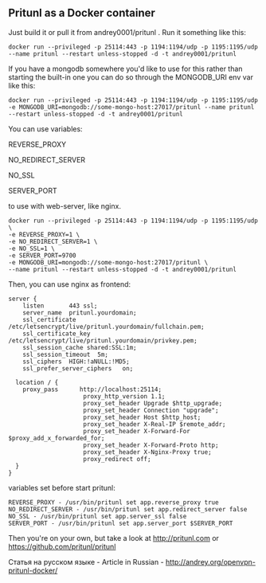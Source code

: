 ## Pritunl as a Docker container


Just build it or pull it from andrey0001/pritunl . Run it something like this:


```
docker run --privileged -p 25114:443 -p 1194:1194/udp -p 1195:1195/udp --name pritunl --restart unless-stopped -d -t andrey0001/pritunl
```

If you have a mongodb somewhere you'd like to use for this rather than starting the built-in one you can
do so through the MONGODB_URI env var like this:

```
docker run --privileged -p 25114:443 -p 1194:1194/udp -p 1195:1195/udp -e MONGODB_URI=mongodb://some-mongo-host:27017/pritunl --name pritunl --restart unless-stopped -d -t andrey0001/pritunl
```

You can use variables:

REVERSE_PROXY

NO_REDIRECT_SERVER

NO_SSL

SERVER_PORT 

to  use with web-server, like nginx.

```
docker run --privileged -p 25114:443 -p 1194:1194/udp -p 1195:1195/udp \
-e REVERSE_PROXY=1 \
-e NO_REDIRECT_SERVER=1 \
-e NO_SSL=1 \
-e SERVER_PORT=9700
-e MONGODB_URI=mongodb://some-mongo-host:27017/pritunl \
--name pritunl --restart unless-stopped -d -t andrey0001/pritunl
```
Then, you can use nginx as frontend:

```
server {
    listen       443 ssl;
    server_name  pritunl.yourdomain;
    ssl_certificate /etc/letsencrypt/live/pritunl.yourdomain/fullchain.pem;
    ssl_certificate_key /etc/letsencrypt/live/pritunl.yourdomain/privkey.pem;
    ssl_session_cache shared:SSL:1m;
    ssl_session_timeout  5m;
    ssl_ciphers  HIGH:!aNULL:!MD5;
    ssl_prefer_server_ciphers   on;

  location / {
    proxy_pass      http://localhost:25114;
                     proxy_http_version 1.1;
                     proxy_set_header Upgrade $http_upgrade;
                     proxy_set_header Connection "upgrade";
                     proxy_set_header Host $http_host;
                     proxy_set_header X-Real-IP $remote_addr;
                     proxy_set_header X-Forward-For $proxy_add_x_forwarded_for;
                     proxy_set_header X-Forward-Proto http;
                     proxy_set_header X-Nginx-Proxy true;
                     proxy_redirect off;
  }
}
```

variables set before start pritunl:
```
REVERSE_PROXY - /usr/bin/pritunl set app.reverse_proxy true
NO_REDIRECT_SERVER - /usr/bin/pritunl set app.redirect_server false
NO_SSL - /usr/bin/pritunl set app.server_ssl false
SERVER_PORT - /usr/bin/pritunl set app.server_port $SERVER_PORT
```

Then you're on your own, but take a look at http://pritunl.com or https://github.com/pritunl/pritunl

Статья на русском языке - Article in Russian - http://andrey.org/openvpn-pritunl-docker/


